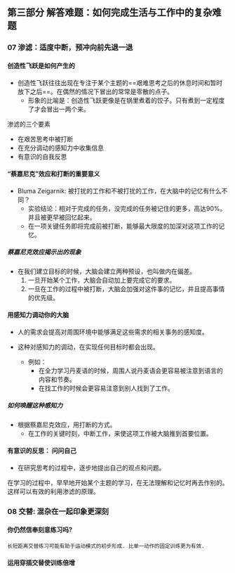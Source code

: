 ## 第三部分 解答难题：如何完成生活与工作中的复杂难题

### 07 渗滤：适度中断，预冲向前先退一退

#### 创造性飞跃是如何产生的

- 创造性飞跃往往出现在专注于某个主题的==艰难思考之后的休息时间和暂时放下之后==。在偶然的情况下冒出的常常是零散的点子。
    - 形象的比喻是：创造性飞跃更像是在锅里煮着的饺子。只有煮到一定程度了才会冒出一两个来。

渗滤的三个要素
- 在艰苦思考中被打断
- 在充分调动的感知力中收集信息
- 有意识的自我反思

#### “蔡嘉尼克”效应和打断的重要意义

- Bluma Zeigarnik: 被打扰的工作和不被打扰的工作，在大脑中的记忆有什么不同？
    - 实验结论：相对于完成的任务，没完成的任务被记住的更多，高达90%。并且被更早被回忆起来。
    - 在一项关键任务即将完成前被打断，能够最大限度的加深对这项工作的记忆。

##### 蔡嘉尼克效应揭示出的现象

- 在我们建立目标的时候，大脑会建立两种预设，也叫做内在偏差。
    1. 一旦开始某个工作，大脑会自动加上要完成它的要求。
    2. 一旦在工作的过程中被打断，大脑会加强对这件事的记忆，并且提高事情的优先级。

#### 用感知力调动你的大脑

- 人的需求会提高对周围环境中能够满足这些需求的相关事务的感知度。
- 这种对感知力的调动，在实现任何目标时都会出现。

    - 例如：
        - 在全力学习丹麦语的时候，周围人说丹麦语会更容易被注意到语言的内容和节奏。
        - 在找工作的时候会更容易注意到别人找到了工作。

##### 如何唤醒这种感知力

- 根据蔡嘉尼克效应，用打断的方式。
    - 在工作的关键时刻，中断工作，来使这项工作被大脑推到首要位置。

#### 有意识的反思： 问问自己

- 在研究思考的过程中，逐步地提出自己的观点和问题。

在学习的过程中，早早地开始某个主题的学习，在无法理解和记忆时再去作别的。这样可以有效的利用渗滤的原理。

### 08 交替: 混杂在一起印象更深刻

#### 你仍然信奉刻意练习吗?

    长短距离交替练习可能有助于运动模式的初步形成. 比单一动作的固定训练更为有效. 

#### 运用穿插交替使训练倍增